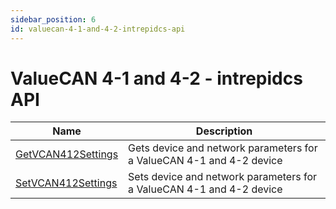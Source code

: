 ```yaml
---
sidebar_position: 6
id: valuecan-4-1-and-4-2-intrepidcs-api
---
```


# ValueCAN 4-1 and 4-2 - intrepidcs API

| Name                                                              | Description                                                          |
| ----------------------------------------------------------------- | -------------------------------------------------------------------- |
| [GetVCAN412Settings](getvcan412settings-method-intrepidcs-api)    | Gets device and network parameters for a ValueCAN 4-1 and 4-2 device |
| [SetVCAN412Settings](setvcan412settings-method-intrepidcs-api)    | Sets device and network parameters for a ValueCAN 4-1 and 4-2 device |